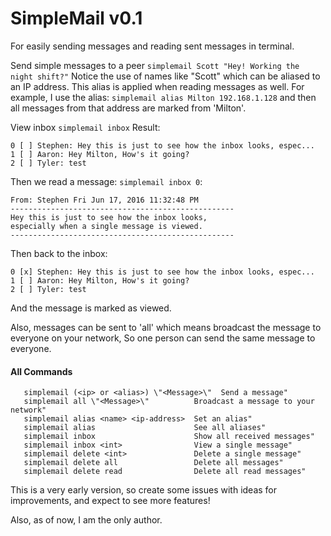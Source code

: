 # SimpleMail v0.1

For easily sending messages and reading sent messages in terminal.

Send simple messages to a peer `simplemail Scott "Hey! Working the night shift?"` Notice the use of names like "Scott" which can be aliased to an IP address.  This alias is applied when reading messages as well.  For example, I use the alias: `simplemail alias Milton 192.168.1.128` and then all messages from that address are marked from 'Milton'.

View inbox `simplemail inbox` Result:


```
0 [ ] Stephen: Hey this is just to see how the inbox looks, espec...
1 [ ] Aaron: Hey Milton, How's it going?
2 [ ] Tyler: test
```

Then we read a message: `simplemail inbox 0`:

```
From: Stephen Fri Jun 17, 2016 11:32:48 PM
--------------------------------------------------
Hey this is just to see how the inbox looks,
especially when a single message is viewed.
--------------------------------------------------
```
                 
Then back to the inbox:
```
0 [x] Stephen: Hey this is just to see how the inbox looks, espec...
1 [ ] Aaron: Hey Milton, How's it going?
2 [ ] Tyler: test
```

And the message is marked as viewed.

Also, messages can be sent to 'all' which means broadcast the message to everyone on your network, So one person can send the same message to everyone.

#### All Commands
 
       simplemail (<ip> or <alias>) \"<Message>\"  Send a message"
       simplemail all \"<Message>\"          Broadcast a message to your network"
       simplemail alias <name> <ip-address>  Set an alias"
       simplemail alias                      See all aliases"
       simplemail inbox                      Show all received messages"
       simplemail inbox <int>                View a single message"
       simplemail delete <int>               Delete a single message"
       simplemail delete all                 Delete all messages"
       simplemail delete read                Delete all read messages"



This is a very early version, so create some issues with ideas for improvements, and expect to see more features!


Also, as of now, I am the only author.